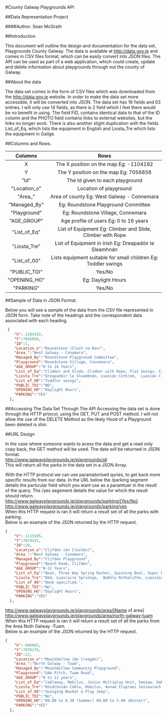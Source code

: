 #County Galway Playgrounds API

##Data Representation Project

####Author: Sean McGrath

##Introduction

This document will outline the design and documentation for the data set, Playgrounds County Galway. The data is available at <http://data.gov.ie> and comes in CSV files format, which can be easily convert into JSON files. The API can be used as part of a web application, which could create, update and delete information about playgrounds through out the county of Galway. 

##About the data

The data set comes in the form of CSV files which was downloaded from the http://data.gov.ie website. In order to make the data set more accessible, it will be converted into JSON. The data set has 16 fields and 63 entries. I will only use 14 fields, as there is 2 field which I feel there would be no benefit in using. The field FID, contains identical data to that of the ID column and the PHOTO field contains links to external websites, but the links no longer work. There is also another slight duplication with the fields List_of_Eq, which lists the equipment in English and Liosta_Tre which lists the equipment in Gailge.

##Columns and Rows.

|Columns |Rows   |
|:------:|:-----:|
|X |The X position on the map Eg: -1104192 |
|Y |The Y position on the map Eg: 7056858|
|"Id" | The Id given to each playground |
|"Location_o"|Location of playground|
|"Area_" |Area of county Eg: West Galway - Connemara|
|"Managed_By"| Eg: Roundstone Playground Committee|
|"Playground" | Eg: Roundstone Village, Connemara |
|"AGE_GROUP" |Age profile of users Eg: 0 to 16 years     |
|"List_of_Eq" |List of Equipment Eg: Climber and Slide, Climber with Rope|
|"Liosta_Tre" |List of Equipment in Irish Eg: Dreapadóir le Sleamhnán |
|"List_of_00" |Lists equipment suitable for small children Eg: Toddler swings |
|"PUBLIC_TOI"|Yes/No |
|"OPENING_HO"|Eg: Daylight Hours |
|"PARKING"| Yes/No |

##Sample of Data in JSON Format.

Below you will see a sample of the data from the CSV file represented in JSON form. Take note of the headings and the correspondent data associated with each heading.

```json
 {
    "X":-1104192,
    "Y":7056858,
    "ID":1,
    "Location_o":"Roundstone (Cloch na Ron)",
    "Area_":"West Galway - Conamara",
    "Managed_By":"Roundstone Playground Committee",
    "Playground":"Roundstone Village, Connemara",
    "AGE_GROUP":"0 to 16 Years",
    "List_of_Eq":"Climber and Slide, Climber with Rope, Flat Swings, Cradle Swings, Crazy Goose, Springer, Spring SeeSaw, Platform & Slide",
    "Liosta_Tre":"Dreapadóir le Sleamhnán, Luascán Cothrom,  Luascán Cliabháin , Lingeadan, Maide Corrach, srl.",
    "List_of_00":"Toddler swings",
    "PUBLIC_TOI":"NO",
    "OPENING_HO":"Daylight Hours",
    "PARKING":"YES"
  },
```
##Accessing The Data Set Through The API
Accessing the data set is done through the HTTP prtocol, using the GET, PUT and POST method. I will not allow the use of the DELETE Method as the likely Hood of a Playground been deleted is slim.

##URL Design

In the case where someone wants to acess the data and get a read only copy back, the GET method will be used. The data will be returned in JSON format.  
http://www.galwayplaygrounds.ie/playgrounds/all  
This will return all the parks in the data set in a JSON Array.

With the HTTP protocol we can use paramatorised quries, to get back more specific results from our data. In the URL below the /parking segment details the particular field which you want use as a paramtuer in the result of the query. The /yes segement details the value for which the result should return.
http://www.galwayplaygrounds.ie/playgrounds/parking/[Yes/No]   
http://www.galwayplaygrounds.ie/playgrounds/parking/yes  
When this HTTP request is ran it will return a result set of all the parks with parking.  
Below is an example of the JSON returned by the HTTP request.

```json
{
    "X":-1115105,
    "Y":7074415,
    "ID":29,
    "Location_o":"Clifden (An Clochán)",
    "Area_":"West Galway - Conamara",
    "Managed_By":"Clifden Playground",
    "Playground":"Beach Road, Clifden",
    "AGE_GROUP":"0-12 Years",
    "List_of_Eq":"Boat, Three Way Spring Rocker, Spinning Bowl, Super Nova, Crazy Goose Rocker, Crazy Hen,     Swings, Basket Swings, Swings, Cable Runway",
    "Liosta_Tre":"Bád, Luascaire Sprionga,  Babhla Rothalithe, Luascáin, Ciseán Luascadh, Rúíidchosán Cábhla",
    "List_of_00":"None specified.",
    "PUBLIC_TOI":"No",
    "OPENING_HO":"Daylight Hours",
    "PARKING":"YES"
  },

```
http://www.galwayplaygrounds.ie/playgrounds/area/[Name of area]   
http://www.galwayplaygrounds.ie/playgrounds/area/north-galway-tuam  
When this HTTP request is ran it will return a result set of all the parks from the Area Noth Galway -Tuam.  
Below is an example of the JSON returned by the HTTP request.

```json
{
    "X":-946083,
    "Y":7070276,
    "ID":13,
    "Location_o":"Mountbellew (An Creagán)",
    "Area_":"North Galway - Tuam",
    "Managed_By":"Mountbellew Community Playground",
    "Playground":"GAA Pitch, Tuam Road",
    "AGE_GROUP":"0 to 12 years",
    "List_of_Eq":"Cableway, Mobilus, Junior Multiplay Unit, Seesaw, Embankment Tube Slide, Cradle Swings, Flat Seat Swings, Basket Swing, Jeep Spring Unit, Spring Seesaw, Toddler Multiplay Unit, Pedal Roundabout,  4 Seat Springer and Car Springer",
    "Liosta_Tre":"Rúidchosán Cábla, Mobilus, Aonad Ilspraoi Sóisearach, Maide Corrach, Sleamhnán, Luascáin, Luascán Cothrom, Ciseán Luascadh, Aonad Ilspraoi Lapadáin, Timpeallán, srl.",
    "List_of_00":"Swinging Basket & Play Jeep",
    "PUBLIC_TOI":"No",
    "OPENING_HO":"09.00 to 8.30 (Summer) 09.00 to 5.00 (Winter)",
    "PARKING":"YES"
  },

```












